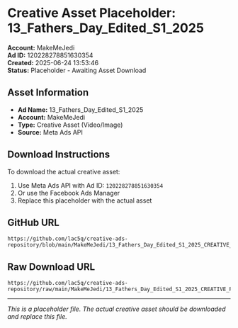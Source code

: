 # Creative Asset Placeholder: 13_Fathers_Day_Edited_S1_2025

**Account:** MakeMeJedi  
**Ad ID:** 120228278851630354  
**Created:** 2025-06-24 13:53:46  
**Status:** Placeholder - Awaiting Asset Download

## Asset Information
- **Ad Name:** 13_Fathers_Day_Edited_S1_2025
- **Account:** MakeMeJedi
- **Type:** Creative Asset (Video/Image)
- **Source:** Meta Ads API

## Download Instructions
To download the actual creative asset:

1. Use Meta Ads API with Ad ID: `120228278851630354`
2. Or use the Facebook Ads Manager
3. Replace this placeholder with the actual asset

## GitHub URL
```
https://github.com/lac5q/creative-ads-repository/blob/main/MakeMeJedi/13_Fathers_Day_Edited_S1_2025_CREATIVE_PLACEHOLDER.md
```

## Raw Download URL
```
https://github.com/lac5q/creative-ads-repository/raw/main/MakeMeJedi/13_Fathers_Day_Edited_S1_2025_CREATIVE_PLACEHOLDER.md
```

---
*This is a placeholder file. The actual creative asset should be downloaded and replace this file.*
